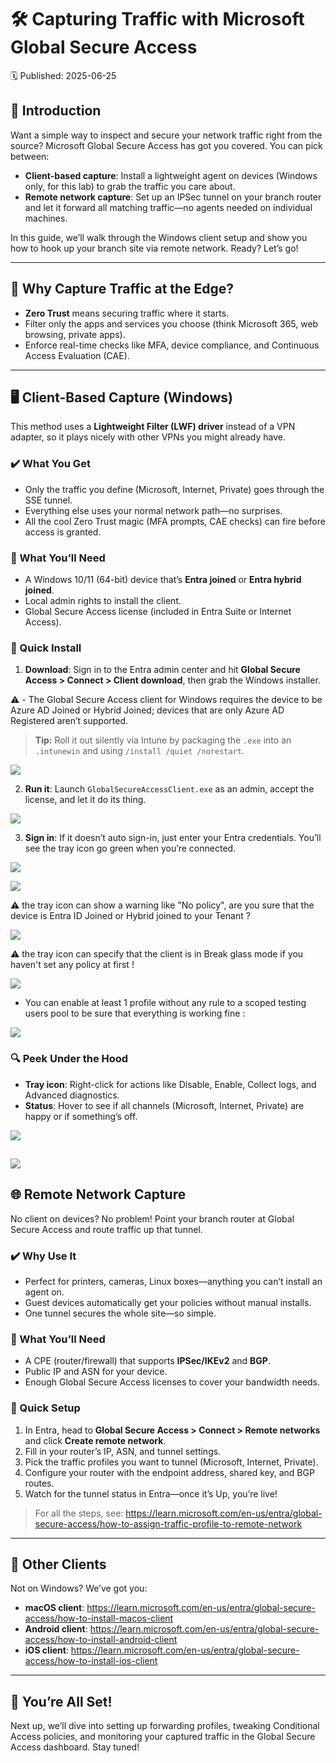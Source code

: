 # 🛠️ Capturing Traffic with Microsoft Global Secure Access
🗓️ Published: 2025-06-25

## 👋 Introduction
Want a simple way to inspect and secure your network traffic right from the source? Microsoft Global Secure Access has got you covered. You can pick between:

- **Client-based capture**: Install a lightweight agent on devices (Windows only, for this lab) to grab the traffic you care about.
- **Remote network capture**: Set up an IPSec tunnel on your branch router and let it forward all matching traffic—no agents needed on individual machines.

In this guide, we’ll walk through the Windows client setup and show you how to hook up your branch site via remote network. Ready? Let’s go!

---

## 🎯 Why Capture Traffic at the Edge?
- **Zero Trust** means securing traffic where it starts.  
- Filter only the apps and services you choose (think Microsoft 365, web browsing, private apps).  
- Enforce real-time checks like MFA, device compliance, and Continuous Access Evaluation (CAE).

---

## 🖥️ Client-Based Capture (Windows)

This method uses a **Lightweight Filter (LWF) driver** instead of a VPN adapter, so it plays nicely with other VPNs you might already have.

### ✔️ What You Get
- Only the traffic you define (Microsoft, Internet, Private) goes through the SSE tunnel.  
- Everything else uses your normal network path—no surprises.  
- All the cool Zero Trust magic (MFA prompts, CAE checks) can fire before access is granted.

### 🔧 What You’ll Need
- A Windows 10/11 (64-bit) device that’s **Entra joined** or **Entra hybrid joined**.  
- Local admin rights to install the client.  
- Global Secure Access license (included in Entra Suite or Internet Access).

### 🚀 Quick Install
1. **Download**: Sign in to the Entra admin center and hit **Global Secure Access > Connect > Client download**, then grab the Windows installer.

⚠️ - The Global Secure Access client for Windows requires the device to be Azure AD Joined or Hybrid Joined; devices that are only Azure AD Registered aren’t supported.

> **Tip:** Roll it out silently via Intune by packaging the `.exe` into an `.intunewin` and using `/install /quiet /norestart`.

![](assets/2.%20GSA%20-%20Capturing%20traffic/2025-06-25-00-34-21.png)

2. **Run it**: Launch `GlobalSecureAccessClient.exe` as an admin, accept the license, and let it do its thing.

![](assets/2.%20GSA%20-%20Capturing%20traffic/2025-06-25-00-37-25.png)

3. **Sign in**: If it doesn’t auto sign-in, just enter your Entra credentials. You’ll see the tray icon go green when you’re connected.

![](assets/2.%20GSA%20-%20Capturing%20traffic/2025-06-25-00-42-27.png)

![](assets/2.%20GSA%20-%20Capturing%20traffic/2025-06-25-00-43-32.png)

⚠️ the tray icon can show a warning like "No policy", are you sure that the device is Entra ID Joined or Hybrid joined to your Tenant ?

![](assets/2.%20GSA%20-%20Capturing%20traffic/2025-06-25-00-43-52.png)

⚠️ the tray icon can specify that the client is in Break glass mode if you haven't set any policy at first !

![](assets/2.%20GSA%20-%20Capturing%20traffic/2025-06-25-01-02-10.png)

- You can enable at least 1 profile without any rule to a scoped testing users pool to be sure that everything is working fine :

![](assets/2.%20GSA%20-%20Capturing%20traffic/2025-06-25-01-07-21.png)

### 🔍 Peek Under the Hood
- **Tray icon**: Right-click for actions like Disable, Enable, Collect logs, and Advanced diagnostics.  
- **Status**: Hover to see if all channels (Microsoft, Internet, Private) are happy or if something’s off.

![](assets/2.%20GSA%20-%20Capturing%20traffic/2025-06-25-00-44-29.png)

![](assets/2.%20GSA%20-%20Capturing%20traffic/2025-06-25-00-44-41.png)
---

## 🌐 Remote Network Capture

No client on devices? No problem! Point your branch router at Global Secure Access and route traffic up that tunnel.

### ✔️ Why Use It
- Perfect for printers, cameras, Linux boxes—anything you can’t install an agent on.  
- Guest devices automatically get your policies without manual installs.  
- One tunnel secures the whole site—so simple.

### 🔧 What You’ll Need
- A CPE (router/firewall) that supports **IPSec/IKEv2** and **BGP**.  
- Public IP and ASN for your device.  
- Enough Global Secure Access licenses to cover your bandwidth needs.

### 🚀 Quick Setup
1. In Entra, head to **Global Secure Access > Connect > Remote networks** and click **Create remote network**.  
2. Fill in your router’s IP, ASN, and tunnel settings.  
3. Pick the traffic profiles you want to tunnel (Microsoft, Internet, Private).  
4. Configure your router with the endpoint address, shared key, and BGP routes.  
5. Watch for the tunnel status in Entra—once it’s Up, you’re live!

> For all the steps, see: https://learn.microsoft.com/en-us/entra/global-secure-access/how-to-assign-traffic-profile-to-remote-network

---

## 🔗 Other Clients
Not on Windows? We’ve got you:
- **macOS client**: https://learn.microsoft.com/en-us/entra/global-secure-access/how-to-install-macos-client  
- **Android client**: https://learn.microsoft.com/en-us/entra/global-secure-access/how-to-install-android-client  
- **iOS client**: https://learn.microsoft.com/en-us/entra/global-secure-access/how-to-install-ios-client

---

## 🎉 You’re All Set!
Next up, we’ll dive into setting up forwarding profiles, tweaking Conditional Access policies, and monitoring your captured traffic in the Global Secure Access dashboard. Stay tuned!
